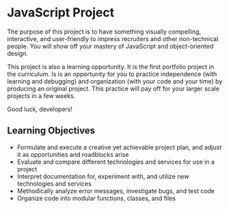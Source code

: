 # JavaScript Project

The purpose of this project is to have something visually compelling, 
interactive, and user-friendly to impress recruiters and other non-technical 
people. You will show off your mastery of JavaScript and object-oriented design.

This project is also a learning opportunity. It is the first portfolio project
in the curriculum. Is is an opportunity for you to practice independence (with
learning and debugging) and organization (with your code and your time) by
producing an original project. This practice will pay off for your larger scale
projects in a few weeks.

Good luck, developers!

## Learning Objectives

* Formulate and execute a creative yet achievable project plan, and adjust it as
opportunities and roadblocks arise
* Evaluate and compare different technologies and services for use in a project
* Interpret documentation for, experiment with, and utilize new technologies and
services
* Methodically analyze error messages, investigate bugs, and test code
* Organize code into modular functions, classes, and files
